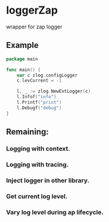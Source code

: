 # loggerZap
wrapper for zap logger

## Example
```go
package main

func main() {
	var c zlog.configLogger
	c.levCurrent = -1

	l, _ := zlog.NewExtLogger(c)
	l.Infof("info")
	l.Printf("print")
	l.Debugf("debug")
}
```
## Remaining:
### Logging with context.
### Logging with tracing.
### Inject logger in other library.
### Get current log level.
### Vary log level during ap lifecycle.
